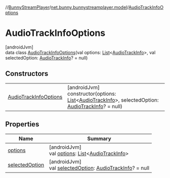 //[BunnyStreamPlayer](../../../index.md)/[net.bunny.bunnystreamplayer.model](../index.md)/[AudioTrackInfoOptions](index.md)

# AudioTrackInfoOptions

[androidJvm]\
data class [AudioTrackInfoOptions](index.md)(val options: [List](https://kotlinlang.org/api/core/kotlin-stdlib/kotlin.collections/-list/index.html)&lt;[AudioTrackInfo](../-audio-track-info/index.md)&gt;, val selectedOption: [AudioTrackInfo](../-audio-track-info/index.md)? = null)

## Constructors

| | |
|---|---|
| [AudioTrackInfoOptions](-audio-track-info-options.md) | [androidJvm]<br>constructor(options: [List](https://kotlinlang.org/api/core/kotlin-stdlib/kotlin.collections/-list/index.html)&lt;[AudioTrackInfo](../-audio-track-info/index.md)&gt;, selectedOption: [AudioTrackInfo](../-audio-track-info/index.md)? = null) |

## Properties

| Name | Summary |
|---|---|
| [options](options.md) | [androidJvm]<br>val [options](options.md): [List](https://kotlinlang.org/api/core/kotlin-stdlib/kotlin.collections/-list/index.html)&lt;[AudioTrackInfo](../-audio-track-info/index.md)&gt; |
| [selectedOption](selected-option.md) | [androidJvm]<br>val [selectedOption](selected-option.md): [AudioTrackInfo](../-audio-track-info/index.md)? = null |
